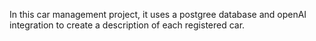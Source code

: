 In this car management project, it uses a postgree database and openAI integration to create a description of each registered car.

